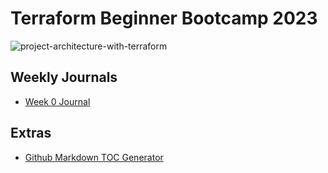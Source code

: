 # Terraform Beginner Bootcamp 2023

![project-architecture-with-terraform](https://github.com/sburgholzer/terraform-beginner-bootcamp-2023/assets/21959408/b5a32bcb-1998-4dcf-8d1e-a660fe3d13a7)

## Weekly Journals
- [Week 0 Journal](journal/week0.md)

## Extras
- [Github Markdown TOC Generator](https://ecotrust-canada.github.io/markdown-toc/)
